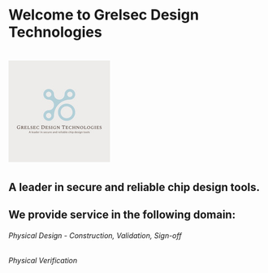# Welcome to Grelsec Design Technologies
# ![alt text align="right" width="100%"](https://github.com/grelsec-design/grelsec-design.github.io/blob/main/logo.jpg?raw=true)
## A leader in secure and reliable chip design tools.




## We provide service in the following domain:
###### Physical Design -  Construction, Validation, Sign-off
###### Physical Verification







